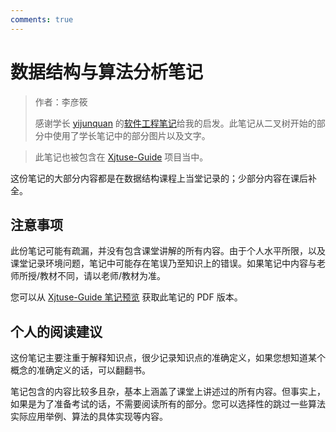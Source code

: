 ```yaml
---
comments: true
---
```


# 数据结构与算法分析笔记

>作者：李彦筱
>
>感谢学长 [yijunquan](https://github.com/yijunquan-afk) 的[软件工程笔记](https://github.com/yijunquan-afk/XJTUSE-NOTES)给我的启发。此笔记从二叉树开始的部分中使用了学长笔记中的部分图片以及文字。

>此笔记也被包含在 [Xjtuse-Guide](https://xjtuse-guide.github.io/Xjtuse-Guide/) 项目当中。

这份笔记的大部分内容都是在数据结构课程上当堂记录的；少部分内容在课后补全。

## 注意事项

此份笔记可能有疏漏，并没有包含课堂讲解的所有内容。由于个人水平所限，以及课堂记录环境问题，笔记中可能存在笔误乃至知识上的错误。如果笔记中内容与老师所授/教材不同，请以老师/教材为准。

您可以从 [Xjtuse-Guide 笔记预览](https://github.com/yan-xiaoo/Xjtuse-Notes-Preview/releases/tag/DataStructure) 获取此笔记的 PDF 版本。

## 个人的阅读建议

这份笔记主要注重于解释知识点，很少记录知识点的准确定义，如果您想知道某个概念的准确定义的话，可以翻翻书。

笔记包含的内容比较多且杂，基本上涵盖了课堂上讲述过的所有内容。但事实上，如果是为了准备考试的话，不需要阅读所有的部分。您可以选择性的跳过一些算法实际应用举例、算法的具体实现等内容。
